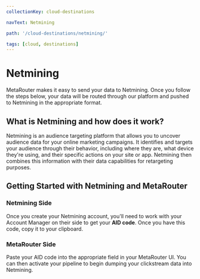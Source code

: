 ```yaml
---
collectionKey: cloud-destinations

navText: Netmining

path: '/cloud-destinations/netmining/'

tags: [cloud, destinations]
---
```


# Netmining

MetaRouter makes it easy to send your data to Netmining. Once you follow the steps below, your data will be routed through our platform and pushed to Netmining in the appropriate format.

## What is Netmining and how does it work?

Netmining is an audience targeting platform that allows you to uncover audience data for your online marketing campaigns. It identifies and targets your audience through their behavior, including where they are, what device they're using, and their specific actions on your site or app. Netmining then combines this information with their data capabilities for retargeting purposes.

## Getting Started with Netmining and MetaRouter

### Netmining Side

Once you create your Netmining account, you'll need to work with your Account Manager on their side to get your **AID code**. Once you have this code, copy it to your clipboard.

### MetaRouter Side

Paste your AID code into the appropriate field in your MetaRouter UI. You can then activate your pipeline to begin dumping your clickstream data into Netmining.
